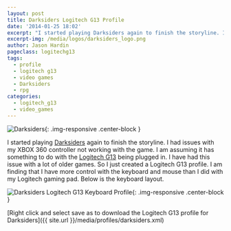 ```yaml
---
layout: post
title: Darksiders Logitech G13 Profile
date: '2014-01-25 18:02'
excerpt: "I started playing Darksiders again to finish the storyline. I had issues with my XBOX 360 controller not working with the game. So I created a Logitech G13 profile for the game."
excerpt-img: /media/logos/darksiders_logo.png
author: Jason Hardin
pageclass: logitechg13
tags:
  - profile
  - logitech g13
  - video games
  - Darksiders
  - rpg
categories:
  - logitech_g13
  - video_games
---
```


![Darksiders]({{site.url}}/media/logos/darksiders_logo.png){: .img-responsive  .center-block }

I started playing [Darksiders](http://community.darksiders.com/forum/viewboard) again to finish the storyline. I had issues with my XBOX 360 controller not working with the game. I am assuming it has something to do with the [Logitech G13](http://gaming.logitech.com/en-us/product/g13-advanced-gameboard) being plugged in. I have had this issue with a lot of older games. So I just created a Logitech G13 profile. I am finding that I have more control with the keyboard and mouse than I did with my Logitech gaming pad. Below is the keyboard layout.

![Darksiders Logitech G13 Keyboard Profile]({{site.url}}/media/profiles/darksiders_keyboard_layout.png){: .img-responsive  .center-block }

[Right click and select save as to download the Logitech G13 profile for Darksiders]({{ site.url }}/media/profiles/darksiders.xml)
